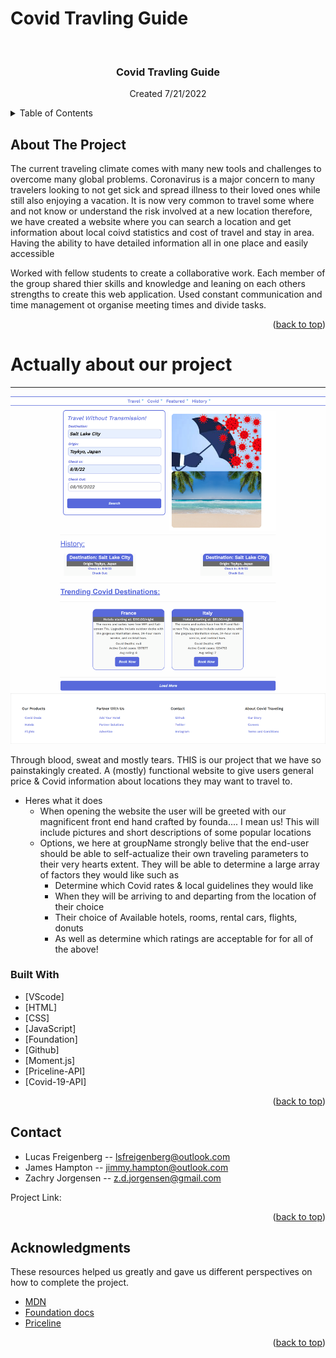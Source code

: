 # Covid Travling Guide

<div id="top"></div>


<!-- PROJECT LOGO -->
<br />
<div align="center">

  <h3 align="center"> Covid Travling Guide </h3>

  <p align="center">
    Created 7/21/2022
  </p>
</div>



<!-- TABLE OF CONTENTS -->
<details>
  <summary>Table of Contents</summary>
  <ol>
    <li>
      <a href="#about-the-project">About The Project</a>
      <ul>
        <li><a href="#built-with">Built With</a></li>
      </ul>
    </li>
    <li><a href= "Actually about our project">The real about section!</a></li> 
    <li><a href="#contact">Contact</a></li>
    <li><a href="#acknowledgments">Acknowledgments</a></li>        
  </ol>
</details>



<!-- ABOUT THE PROJECT -->
## About The Project


The current traveling climate comes with many new tools and challenges to overcome many global problems.  Coronavirus is a major concern to many travelers looking to not get sick and spread illness to their loved ones while still also enjoying a vacation.  It is now very common to travel some where and not know or understand the risk involved at a new location therefore, we have created a website where you can search a location and get information about local coivd statistics and cost of travel and stay in area.  Having the ability to have detailed information all in one place and easily accessible

Worked with fellow students to create a collaborative work. Each member of the group shared thier skills and knowledge and leaning on each others strengths to create this web application.  Used constant communication and time management ot organise meeting times and divide tasks.

<p align="right">(<a href="#top">back to top</a>)</p>

# Actually about our project

<hr>

<img src="./assets/img/Project-1-Screenshot.png">

Through blood, sweat and mostly tears. THIS is our project that we have so painstakingly created. A (mostly) functional website to give users general price & Covid information about locations they may want to travel to.
* Heres what it does
  * When opening the website the user will be greeted with our magnificent front end hand crafted by founda.... I mean us! This will include pictures and short descriptions of some popular locations
  * Options, we here at groupName strongly belive that the end-user should be able to self-actualize their own traveling parameters to their very hearts extent. They will be able to determine a large array of factors they would like such as 
    * Determine which Covid rates & local guidelines they would like 
    * When they will be arriving to and departing from the location of their choice
    * Their choice of Available hotels, rooms, rental cars, flights, donuts
    * As well as determine which ratings are acceptable for for all of the above!




### Built **With**

* [VScode]
* [HTML]
* [CSS]
* [JavaScript]
* [Foundation]
* [Github]
* [Moment.js]
* [Priceline-API]
* [Covid-19-API]

<p align="right">(<a href="#top">back to top</a>)</p>


<!-- CONTACT -->
## Contact

* Lucas Freigenberg -- lsfreigenberg@outlook.com
* James Hampton -- jimmy.hampton@outlook.com
* Zachry Jorgensen -- z.d.jorgensen@gmail.com 

Project Link: []()

<p align="right">(<a href="#top">back to top</a>)</p>



<!-- ACKNOWLEDGMENTS -->
## Acknowledgments
These resources helped us greatly and gave us different perspectives on how to complete the project.

* [MDN](https://developer.mozilla.org/en-US/)
* [Foundation docs](https://get.foundation/sites/docs/)
* [Priceline](https://www.priceline.com)


<p align="right">(<a href="#top">back to top</a>)</p>

